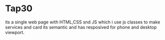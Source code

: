 # Tap30
its a single web page with HTML,CSS snd JS which i use js classes to make services and card 
its semantic and has resposived for phone and desktop viewport.
